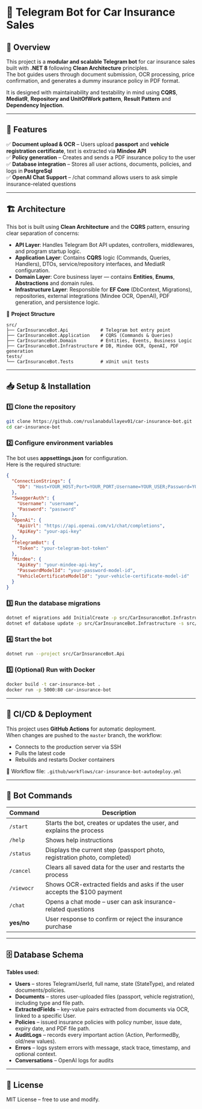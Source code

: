 # 🚗 Telegram Bot for Car Insurance Sales

## 📌 Overview
This project is a **modular and scalable Telegram bot** for car insurance sales built with **.NET 8** following **Clean Architecture** principles.  
The bot guides users through document submission, OCR processing, price confirmation, and generates a dummy insurance policy in PDF format.  

It is designed with maintainability and testability in mind using **CQRS**, **MediatR**, **Repository and UnitOfWork pattern**, **Result Pattern** and **Dependency Injection**.

---

## 🎯 Features
✅ **Document upload & OCR** – Users upload **passport** and **vehicle registration certificate**, text is extracted via **Mindee API**  
✅ **Policy generation** – Creates and sends a PDF insurance policy to the user  
✅ **Database integration** – Stores all user actions, documents, policies, and logs in **PostgreSql**  
✅ **OpenAI Chat Support** – /chat command allows users to ask simple insurance-related questions

---

## 🏗️ Architecture
This bot is built using **Clean Architecture** and the **CQRS** pattern, ensuring clear separation of concerns:

- **API Layer**: Handles Telegram Bot API updates, controllers, middlewares, and program startup logic.  
- **Application Layer**: Contains **CQRS** logic (Commands, Queries, Handlers), DTOs, service/repository interfaces, and MediatR configuration.  
- **Domain Layer**: Core business layer — contains **Entities**, **Enums**, **Abstractions** and domain rules.  
- **Infrastructure Layer**: Responsible for **EF Core** (DbContext, Migrations), repositories, external integrations (Mindee OCR, OpenAI), PDF generation, and persistence logic.  

📂 **Project Structure**
```
src/
├── CarInsuranceBot.Api            # Telegram bot entry point
├── CarInsuranceBot.Application    # CQRS (Commands & Queries)
├── CarInsuranceBot.Domain         # Entities, Events, Business Logic
├── CarInsuranceBot.Infrastructure # DB, Mindee OCR, OpenAI, PDF generation
tests/
└── CarInsuranceBot.Tests          # xUnit unit tests
```

---

## 📥 Setup & Installation

### 1️⃣ Clone the repository
```bash
git clone https://github.com/ruslanabdullayev01/car-insurance-bot.git
cd car-insurance-bot
```

### 2️⃣ Configure environment variables
The bot uses **appsettings.json** for configuration.  
Here is the required structure:

```json
{
  "ConnectionStrings": {
    "Db": "Host=YOUR_HOST;Port=YOUR_PORT;Username=YOUR_USER;Password=YOUR_PASSWORD;Database=CarInsuranceBot;"
  },
  "SwaggerAuth": {
    "Username": "username",
    "Password": "password"
  },
  "OpenAi": {
    "ApiUrl": "https://api.openai.com/v1/chat/completions",
    "ApiKey": "your-api-key"
  },
  "TelegramBot": {
    "Token": "your-telegram-bot-token"
  },
  "Mindee": {
    "ApiKey": "your-mindee-api-key",
    "PasswordModelId": "your-password-model-id",
    "VehicleCertificateModelId": "your-vehicle-certificate-model-id"
  }
}
```

### 3️⃣ Run the database migrations
```bash
dotnet ef migrations add InitialCreate -p src/CarInsuranceBot.Infrastructure -s src/CarInsuranceBot.Api
dotnet ef database update -p src/CarInsuranceBot.Infrastructure -s src/CarInsuranceBot.Api
```

### 4️⃣ Start the bot
```bash
dotnet run --project src/CarInsuranceBot.Api
```

### 5️⃣ (Optional) Run with Docker
```bash
docker build -t car-insurance-bot .
docker run -p 5000:80 car-insurance-bot
```

---

## 🚀 CI/CD & Deployment
This project uses **GitHub Actions** for automatic deployment.  
When changes are pushed to the `master` branch, the workflow:
- Connects to the production server via SSH
- Pulls the latest code
- Rebuilds and restarts Docker containers

📂 Workflow file: `.github/workflows/car-insurance-bot-autodeploy.yml`

---

## 🤖 Bot Commands
| Command     | Description                                                                 |
|-------------|-----------------------------------------------------------------------------|
| `/start`    | Starts the bot, creates or updates the user, and explains the process       |
| `/help`     | Shows help instructions                                                     |
| `/status`   | Displays the current step (passport photo, registration photo, completed)   |
| `/cancel`   | Clears all saved data for the user and restarts the process                 |
| `/viewocr`  | Shows OCR-extracted fields and asks if the user accepts the $100 payment    |
| `/chat`     | Opens a chat mode – user can ask insurance-related questions                |
| **yes/no**  | User response to confirm or reject the insurance purchase                   |

---

## 🗄️ Database Schema
**Tables used:**
- **Users** – stores TelegramUserId, full name, state (StateType), and related documents/policies.  
- **Documents** – stores user-uploaded files (passport, vehicle registration), including type and file path.  
- **ExtractedFields** – key-value pairs extracted from documents via OCR, linked to a specific User.  
- **Policies** – issued insurance policies with policy number, issue date, expiry date, and PDF file path.  
- **AuditLogs** – records every important action (Action, PerformedBy, old/new values).  
- **Errors** – logs system errors with message, stack trace, timestamp, and optional context.
- **Conversations** – OpenAI logs for audits

---

## 📜 License
MIT License – free to use and modify.  
